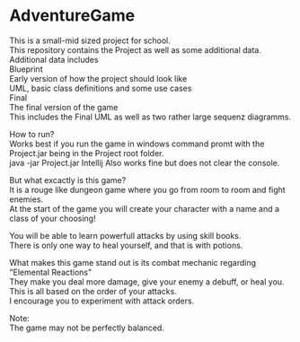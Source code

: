 # AdventureGame
This is a small-mid sized project for school.<br>
This repository contains the Project as well as some additional data.<br>
Additional data includes<br>
Blueprint<br>
  Early version of how the project should look like<br>
    UML, basic class definitions and some use cases<br>
Final <br>
  The final version of the game<br>
  This includes the Final UML as well as two rather large sequenz diagramms.<br>
  
  
How to run?<br>
Works best if you run the game in windows command promt with the Project.jar being in the Project root folder.<br>
java -jar Project.jar
Intellij Also works fine but does not clear the console.<br>


But what excactly is this game?<br>
It is a rouge like dungeon game where you go from room to room and fight enemies.<br>
At the start of the game you will create your character with a name and a class of your choosing!<br>

You will be able to learn powerfull attacks by using skill books.<br>
There is only one way to heal yourself, and that is with potions.<br>

What makes this game stand out is its combat mechanic regarding "Elemental Reactions"<br>
They make you deal more damage, give your enemy a debuff, or heal you.<br>
This is all based on the order of your attacks.<br>
I encourage you to experiment with attack orders.<br>

Note:<br>
The game may not be perfectly balanced.
